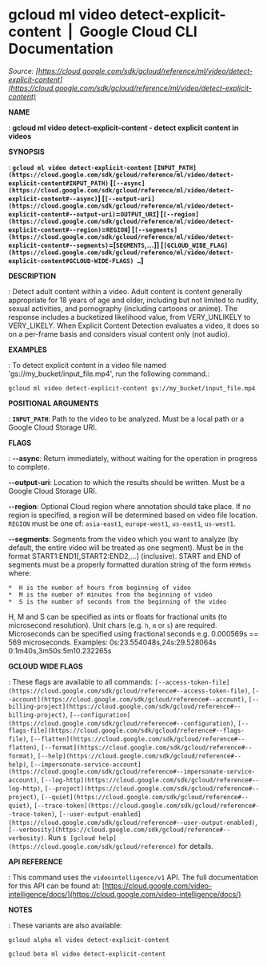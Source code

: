 # gcloud ml video detect-explicit-content  |  Google Cloud CLI Documentation

*Source: [https://cloud.google.com/sdk/gcloud/reference/ml/video/detect-explicit-content](https://cloud.google.com/sdk/gcloud/reference/ml/video/detect-explicit-content)*

**NAME**

: **gcloud ml video detect-explicit-content - detect explicit content in videos**

**SYNOPSIS**

: **`gcloud ml video detect-explicit-content` `[INPUT_PATH](https://cloud.google.com/sdk/gcloud/reference/ml/video/detect-explicit-content#INPUT_PATH)` [`[--async](https://cloud.google.com/sdk/gcloud/reference/ml/video/detect-explicit-content#--async)`] [`[--output-uri](https://cloud.google.com/sdk/gcloud/reference/ml/video/detect-explicit-content#--output-uri)`=`OUTPUT_URI`] [`[--region](https://cloud.google.com/sdk/gcloud/reference/ml/video/detect-explicit-content#--region)`=`REGION`] [`[--segments](https://cloud.google.com/sdk/gcloud/reference/ml/video/detect-explicit-content#--segments)`=[`SEGMENTS`,…]] [`[GCLOUD_WIDE_FLAG](https://cloud.google.com/sdk/gcloud/reference/ml/video/detect-explicit-content#GCLOUD-WIDE-FLAGS) …`]**

**DESCRIPTION**

: Detect adult content within a video. Adult content is content generally
appropriate for 18 years of age and older, including but not limited to nudity,
sexual activities, and pornography (including cartoons or anime).
The response includes a bucketized likelihood value, from VERY_UNLIKELY to
VERY_LIKELY. When Explicit Content Detection evaluates a video, it does so on a
per-frame basis and considers visual content only (not audio).

**EXAMPLES**

: To detect explicit content in a video file named
'gs://my_bucket/input_file.mp4', run the following command.:

```
gcloud ml video detect-explicit-content gs://my_bucket/input_file.mp4
```

**POSITIONAL ARGUMENTS**

: **`INPUT_PATH`**:
Path to the video to be analyzed. Must be a local path or a Google Cloud Storage
URI.

**FLAGS**

: **--async**:
Return immediately, without waiting for the operation in progress to complete.

**--output-uri**:
Location to which the results should be written. Must be a Google Cloud Storage
URI.

**--region**:
Optional Cloud region where annotation should take place. If no region is
specified, a region will be determined based on video file location.
`REGION` must be one of: `asia-east1`,
`europe-west1`, `us-east1`, `us-west1`.

**--segments**:
Segments from the video which you want to analyze (by default, the entire video
will be treated as one segment). Must be in the format
START1:END1[,START2:END2,…] (inclusive). START and END of segments must
be a properly formatted duration string of the form `HhMmSs` where:

```
*  H is the number of hours from beginning of video
*  M is the number of minutes from the beginning of video
*  S is the number of seconds from the beginning of the video
```

H, M and S can be specified as ints or floats for fractional units (to
microsecond resolution). Unit chars (e.g. `h`, `m` or
`s`) are required. Microseconds can be specified using fractional
seconds e.g. 0.000569s == 569 microseconds.
Examples:
0s:23.554048s,24s:29.528064s
0:1m40s,3m50s:5m10.232265s

**GCLOUD WIDE FLAGS**

: These flags are available to all commands: `[--access-token-file](https://cloud.google.com/sdk/gcloud/reference#--access-token-file)`,
`[--account](https://cloud.google.com/sdk/gcloud/reference#--account)`, `[--billing-project](https://cloud.google.com/sdk/gcloud/reference#--billing-project)`,
`[--configuration](https://cloud.google.com/sdk/gcloud/reference#--configuration)`,
`[--flags-file](https://cloud.google.com/sdk/gcloud/reference#--flags-file)`,
`[--flatten](https://cloud.google.com/sdk/gcloud/reference#--flatten)`, `[--format](https://cloud.google.com/sdk/gcloud/reference#--format)`, `[--help](https://cloud.google.com/sdk/gcloud/reference#--help)`, `[--impersonate-service-account](https://cloud.google.com/sdk/gcloud/reference#--impersonate-service-account)`,
`[--log-http](https://cloud.google.com/sdk/gcloud/reference#--log-http)`,
`[--project](https://cloud.google.com/sdk/gcloud/reference#--project)`, `[--quiet](https://cloud.google.com/sdk/gcloud/reference#--quiet)`, `[--trace-token](https://cloud.google.com/sdk/gcloud/reference#--trace-token)`, `[--user-output-enabled](https://cloud.google.com/sdk/gcloud/reference#--user-output-enabled)`,
`[--verbosity](https://cloud.google.com/sdk/gcloud/reference#--verbosity)`.
Run `$ [gcloud help](https://cloud.google.com/sdk/gcloud/reference)` for details.

**API REFERENCE**

: This command uses the `videointelligence/v1` API. The full
documentation for this API can be found at: [https://cloud.google.com/video-intelligence/docs/](https://cloud.google.com/video-intelligence/docs/)

**NOTES**

: These variants are also available:

```
gcloud alpha ml video detect-explicit-content
```

```
gcloud beta ml video detect-explicit-content
```